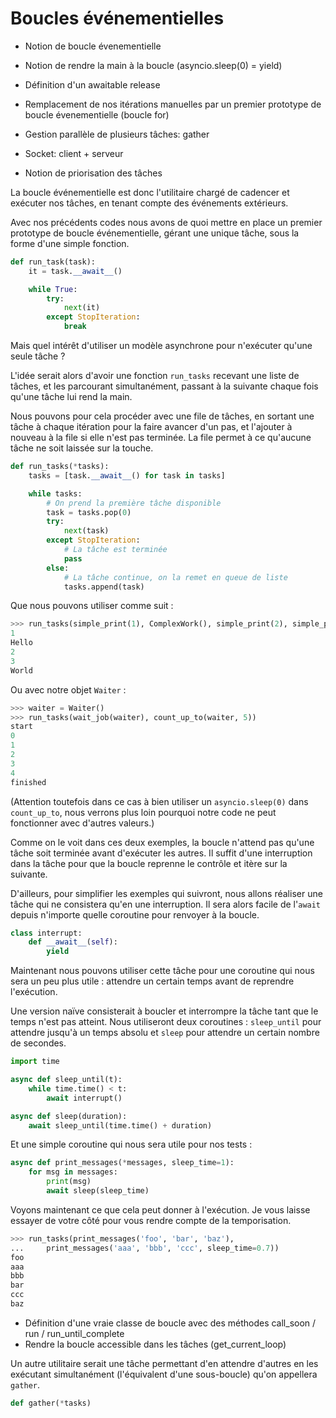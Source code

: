 # Boucles événementielles

* Notion de boucle évenementielle
* Notion de rendre la main à la boucle (asyncio.sleep(0) = yield)
* Définition d'un awaitable release

* Remplacement de nos itérations manuelles par un premier prototype de boucle évenementielle (boucle for)

* Gestion parallèle de plusieurs tâches: gather

* Socket: client + serveur

* Notion de priorisation des tâches

La boucle événementielle est donc l'utilitaire chargé de cadencer et exécuter nos tâches, en tenant compte des événements extérieurs.

Avec nos précédents codes nous avons de quoi mettre en place un premier prototype de boucle événementielle, gérant une unique tâche, sous la forme d'une simple fonction.

```python
def run_task(task):
    it = task.__await__()

    while True:
        try:
            next(it)
        except StopIteration:
            break
```

Mais quel intérêt d'utiliser un modèle asynchrone pour n'exécuter qu'une seule tâche ?

L'idée serait alors d'avoir une fonction `run_tasks` recevant une liste de tâches, et les parcourant simultanément, passant à la suivante chaque fois qu'une tâche lui rend la main.

Nous pouvons pour cela procéder avec une file de tâches, en sortant une tâche à chaque itération pour la faire avancer d'un pas, et l'ajouter à nouveau à la file si elle n'est pas terminée.
La file permet à ce qu'aucune tâche ne soit laissée sur la touche.

```python
def run_tasks(*tasks):
    tasks = [task.__await__() for task in tasks]

    while tasks:
        # On prend la première tâche disponible
        task = tasks.pop(0)
        try:
            next(task)
        except StopIteration:
            # La tâche est terminée
            pass
        else:
            # La tâche continue, on la remet en queue de liste
            tasks.append(task)
```

Que nous pouvons utiliser comme suit :

```python
>>> run_tasks(simple_print(1), ComplexWork(), simple_print(2), simple_print(3))
1
Hello
2
3
World
```

Ou avec notre objet `Waiter` :

```python
>>> waiter = Waiter()
>>> run_tasks(wait_job(waiter), count_up_to(waiter, 5))
start
0
1
2
3
4
finished
```

(Attention toutefois dans ce cas à bien utiliser un `asyncio.sleep(0)` dans `count_up_to`, nous verrons plus loin pourquoi notre code ne peut fonctionner avec d'autres valeurs.)

Comme on le voit dans ces deux exemples, la boucle n'attend pas qu'une tâche soit terminée avant d'exécuter les autres.
Il suffit d'une interruption dans la tâche pour que la boucle reprenne le contrôle et itère sur la suivante.

D'ailleurs, pour simplifier les exemples qui suivront, nous allons réaliser une tâche qui ne consistera qu'en une interruption.
Il sera alors facile de l'`await` depuis n'importe quelle coroutine pour renvoyer à la boucle.

```python
class interrupt:
    def __await__(self):
        yield
```

Maintenant nous pouvons utiliser cette tâche pour une coroutine qui nous sera un peu plus utile : attendre un certain temps avant de reprendre l'exécution.

Une version naïve consisterait à boucler et interrompre la tâche tant que le temps n'est pas atteint.
Nous utiliseront deux coroutines : `sleep_until` pour attendre jusqu'à un temps absolu et `sleep` pour attendre un certain nombre de secondes.

```python
import time

async def sleep_until(t):
    while time.time() < t:
        await interrupt()

async def sleep(duration):
    await sleep_until(time.time() + duration)
```

Et une simple coroutine qui nous sera utile pour nos tests :

```python
async def print_messages(*messages, sleep_time=1):
    for msg in messages:
        print(msg)
        await sleep(sleep_time)
```

Voyons maintenant ce que cela peut donner à l'exécution. Je vous laisse essayer de votre côté pour vous rendre compte de la temporisation.

```python
>>> run_tasks(print_messages('foo', 'bar', 'baz'),
...     print_messages('aaa', 'bbb', 'ccc', sleep_time=0.7))
foo
aaa
bbb
bar
ccc
baz
```

* Définition d'une vraie classe de boucle avec des méthodes call_soon / run / run_until_complete
* Rendre la boucle accessible dans les tâches (get_current_loop)

Un autre utilitaire serait une tâche permettant d'en attendre d'autres en les exécutant simultanément (l'équivalent d'une sous-boucle) qu'on appellera `gather`.

```python
def gather(*tasks)
```
